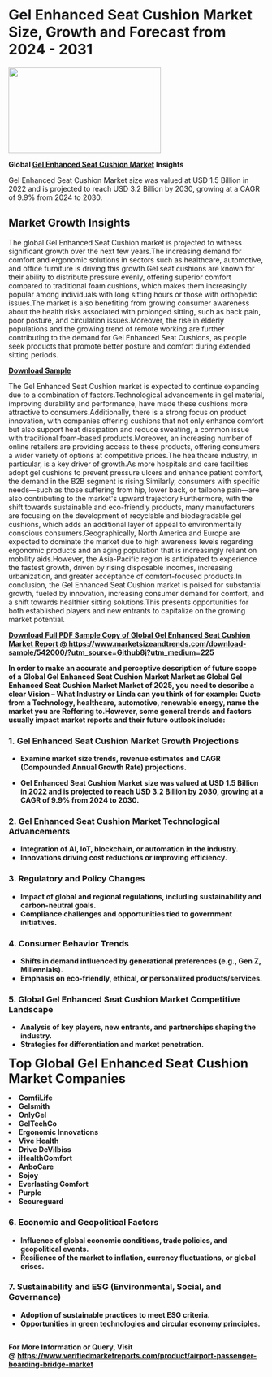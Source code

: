 <H1>Gel Enhanced Seat Cushion Market Size, Growth and Forecast from 2024 - 2031</H1><img class="aligncenter size-medium wp-image-584254" src="https://thirdeyenews.in/wp-content/uploads/2024/09/Global-Market-Research-300x168.jpeg" alt="" width="300" height="168" /><p><strong>Global&nbsp;<a href="https://www.marketsizeandtrends.com/download-sample/542000/?utm_source=Github8j?utm_medium=225">Gel Enhanced Seat Cushion Market</a> Insights</strong></p><p>Gel Enhanced Seat Cushion Market size was valued at USD 1.5 Billion in 2022 and is projected to reach USD 3.2 Billion by 2030, growing at a CAGR of 9.9% from 2024 to 2030.</p><p><h2>Market Growth Insights</h2> <p>The global Gel Enhanced Seat Cushion market is projected to witness significant growth over the next few years.The increasing demand for comfort and ergonomic solutions in sectors such as healthcare, automotive, and office furniture is driving this growth.Gel seat cushions are known for their ability to distribute pressure evenly, offering superior comfort compared to traditional foam cushions, which makes them increasingly popular among individuals with long sitting hours or those with orthopedic issues.The market is also benefiting from growing consumer awareness about the health risks associated with prolonged sitting, such as back pain, poor posture, and circulation issues.Moreover, the rise in elderly populations and the growing trend of remote working are further contributing to the demand for Gel Enhanced Seat Cushions, as people seek products that promote better posture and comfort during extended sitting periods.</p> <p><strong><a href="#">Download Sample</a></strong></p> <p>The Gel Enhanced Seat Cushion market is expected to continue expanding due to a combination of factors.Technological advancements in gel material, improving durability and performance, have made these cushions more attractive to consumers.Additionally, there is a strong focus on product innovation, with companies offering cushions that not only enhance comfort but also support heat dissipation and reduce sweating, a common issue with traditional foam-based products.Moreover, an increasing number of online retailers are providing access to these products, offering consumers a wider variety of options at competitive prices.The healthcare industry, in particular, is a key driver of growth.As more hospitals and care facilities adopt gel cushions to prevent pressure ulcers and enhance patient comfort, the demand in the B2B segment is rising.Similarly, consumers with specific needs—such as those suffering from hip, lower back, or tailbone pain—are also contributing to the market's upward trajectory.Furthermore, with the shift towards sustainable and eco-friendly products, many manufacturers are focusing on the development of recyclable and biodegradable gel cushions, which adds an additional layer of appeal to environmentally conscious consumers.Geographically, North America and Europe are expected to dominate the market due to high awareness levels regarding ergonomic products and an aging population that is increasingly reliant on mobility aids.However, the Asia-Pacific region is anticipated to experience the fastest growth, driven by rising disposable incomes, increasing urbanization, and greater acceptance of comfort-focused products.In conclusion, the Gel Enhanced Seat Cushion market is poised for substantial growth, fueled by innovation, increasing consumer demand for comfort, and a shift towards healthier sitting solutions.This presents opportunities for both established players and new entrants to capitalize on the growing market potential.</p> <p><strong><a href="#"></p><p><span class=""><strong>Download Full PDF Sample Copy of Global Gel Enhanced Seat Cushion Market Report</strong> @ <a href="https://www.marketsizeandtrends.com/download-sample/542000/?utm_source=Github8j?utm_medium=225" target="_blank">https://www.marketsizeandtrends.com/download-sample/542000/?utm_source=Github8j?utm_medium=225</a></span></p><p>In order to make an accurate and perceptive description of future scope of a Global&nbsp;Gel Enhanced Seat Cushion Market Market as Global&nbsp;Gel Enhanced Seat Cushion Market Market of 2025, you need to describe a clear Vision &ndash; What Industry or Linda can you think of for example: Quote from a Technology, healthcare, automotive, renewable energy, name the market you are Reffering to.However, some general trends and factors usually impact market reports and their future outlook include:</p><h3>1.&nbsp;<strong>Gel Enhanced Seat Cushion Market Growth Projections</strong></h3><ul><li>Examine market size trends, revenue estimates and CAGR (Compounded Annual Growth Rate) projections.</li><li><p>Gel Enhanced Seat Cushion Market size was valued at USD 1.5 Billion in 2022 and is projected to reach USD 3.2 Billion by 2030, growing at a CAGR of 9.9% from 2024 to 2030.</p></li></ul><h3>2.&nbsp;<strong>Gel Enhanced Seat Cushion Market Technological Advancements</strong></h3><ul><li>Integration of AI, IoT, blockchain, or automation in the industry.</li><li>Innovations driving cost reductions or improving efficiency.</li></ul><h3>3.&nbsp;<strong>Regulatory and Policy Changes</strong></h3><ul><li>Impact of global and regional regulations, including sustainability and carbon-neutral goals.</li><li>Compliance challenges and opportunities tied to government initiatives.</li></ul><h3>4.&nbsp;<strong>Consumer Behavior Trends</strong></h3><ul><li>Shifts in demand influenced by generational preferences (e.g., Gen Z, Millennials).</li><li>Emphasis on eco-friendly, ethical, or personalized products/services.</li></ul><h3>5.&nbsp;<strong>Global Gel Enhanced Seat Cushion Market Competitive Landscape</strong></h3><ul><li>Analysis of key players, new entrants, and partnerships shaping the industry.</li><li>Strategies for differentiation and market penetration.</li></ul><p data-pm-slice="1 1 []"><span style="color: inherit; font-family: inherit; font-size: 25px;">Top Global Gel Enhanced Seat Cushion Market Companies</span></p><div class="" data-test-id=""><p><li>ComfiLife</li><li> Gelsmith</li><li> OnlyGel</li><li> GelTechCo</li><li> Ergonomic Innovations</li><li> Vive Health</li><li> Drive DeVilbiss</li><li> iHealthComfort</li><li> AnboCare</li><li> Sojoy</li><li> Everlasting Comfort</li><li> Purple</li><li> Secureguard</li></p></div><h3>6.&nbsp;<strong>Economic and Geopolitical Factors</strong></h3><ul><li>Influence of global economic conditions, trade policies, and geopolitical events.</li><li>Resilience of the market to inflation, currency fluctuations, or global crises.</li></ul><h3>7.&nbsp;<strong>Sustainability and ESG (Environmental, Social, and Governance)</strong></h3><ul><li>Adoption of sustainable practices to meet ESG criteria.</li><li>Opportunities in green technologies and circular economy principles.</li></ul><h2><strong style="font-size: 14px;">For More Information or Query, Visit @&nbsp;</strong><a style="background-color: #ffffff; font-size: 14px;" href="https://www.marketsizeandtrends.com/report/gel-enhanced-seat-cushion-market/" target="_blank">https://www.verifiedmarketreports.com/product/airport-passenger-boarding-bridge-market</a></h2>
